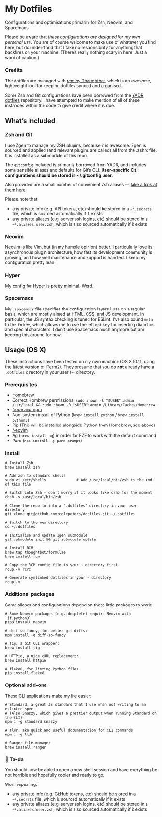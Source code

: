 My Dotfiles
============

Configurations and optimisations primarily for Zsh, Neovim, and Spacemacs.

Please be aware that _these configurations are designed for my own personal use_. You are of course welcome to make use of whatever you find here, but do understand that I take no responsibility for anything that backfires on your machine. (There’s really nothing scary in here. Just a word of caution.)

### Credits
The dotfiles are managed with [rcm by Thoughtbot](https://github.com/thoughtbot/rcm), which is an awesome, lightweight tool for keeping dotfiles synced and organised.

Some Zsh and Git configurations have been borrowed from the [YADR dotfiles](https://github.com/skwp/dotfiles) repository. I have attempted to make mention of all of these instances within the code to give credit where it is due.

## What’s included

### Zsh and Git
I use [Zgen](https://github.com/zsh-users/antigen) to manage my ZSH plugins, because it is awesome. Zgen is sourced and applied (and relevant plugins are called) all from the .zshrc file. It is installed as a submodule of this repo.

The `gitconfig` included is primarily borrowed from YADR, and includes some sensible aliases and defaults for Git’s CLI. **User-specific Git configurations should be stored in ~/.gitconfig.user**.

Also provided are a small number of convenient Zsh aliases — [take a look at them here](https://github.com/colepeters/dotfiles/blob/master/aliases.zsh).

Please note that:
- any private info (e.g. API tokens, etc) should be stored in a `~/.secrets` file, which is sourced automatically if it exists
- any private aliases (e.g. server ssh logins, etc) should be stored in a `~/.aliases.user.zsh`, which is also sourced automatically if it exists

### Neovim
Neovim is like Vim, but (in my humble opinion) better. I particularly love its asynchronous plugin architecture, how fast its development community is growing, and how well maintenance and support is handled. I keep my configuration pretty lean.

### Hyper
My config for [Hyper](//hyper.is) is pretty minimal. Word.

### Spacemacs
My `.spacemacs` file specifies the configuration layers I use on a regular basis, which are mostly aimed at HTML, CSS, and JS development. In particular, the JS syntax checking is tuned for ESLint. I’ve also bound `meta` to the `fn` key, which allows me to use the left `opt` key for inserting diacritics and special characters. I don’t use Spacemacs much anymore but am keeping this around for now.

## Usage (OS X)
These instructions have been tested on my own machine (OS X 10.11, using the latest version of [iTerm2](https://www.iterm2.com/)). They presume that you do **not** already have a `.dotfiles` directory in your user (`~`) directory.

### Prerequisites

- [Homebrew](http://brew.sh/)
- Correct Hombrew permissions: `sudo chown -R "$USER":admin /usr/local && sudo chown -R "$USER":admin /Library/Caches/Homebrew`
- [Node and npm](https://nodejs.org/en/)
- Non-system install of Python (`brew install python` / `brew install python3`)
- [Pip](https://pip.pypa.io/en/stable/) (This will be installed alongside Python from Homebrew, see above)
- [Neovim](https://neovim.io)
- Ag (`brew install ag`) in order for FZF to work with the default command
- Pure (`npm install -g pure-prompt`)

### Install

```shell
# Install Zsh
brew install zsh

# Add zsh to standard shells
sudo vi /etc/shells              # Add /usr/local/bin/zsh to the end of this file

# Switch into Zsh — don’t worry if it looks like crap for the moment
chsh -s /usr/local/bin/zsh

# Clone the repo to into a ".dotfiles" directory in your user directory
git clone git@github.com:colepeters/dotfiles.git ~/.dotfiles

# Switch to the new directory
cd ~/.dotfiles

# Initialise and update Zgen submodule
git submodule init && git submodule update

# Install RCM
brew tap thoughtbot/formulae
brew install rcm

# Copy the RCM config file to your ~ directory first
rcup -v rcrc

# Generate symlinked dotfiles in your ~ directory
rcup -v
```

### Additional packages
Some aliases and configurations depend on these little packages to work:

```shell
# Some Neovim packages (e.g. deoplete) require Neovim with `if_python3`
pip3 install neovim

# diff-so-fancy, for better git diffs:
npm install -g diff-so-fancy

# Tig, a Git CLI wrapper:
brew install tig

# HTTPie, a nice cURL replacement:
brew install httpie

# flake8, for linting Python files
pip install flake8
```

### Optional add-ons
These CLI applications make my life easier:

```shell
# Standard, a great JS standard that I use when not writing to an eslintrc spec
# (Also Snazzy, which gives a prettier output when running Standard on the CLI)
npm i -g standard snazzy

# tldr, aka quick and useful documentation for CLI commands
npm i -g tldr

# Ranger file manager
brew install ranger
```

### 🎉 Ta-da
You should now be able to open a new shell session and have everything be not horrible and hopefully cooler and ready to go.

Worh repeating:
- any private info (e.g. GitHub tokens, etc) should be stored in a `~/.secrets` file, which is sourced automatically if it exists
- any private aliases (e.g. server ssh logins, etc) should be stored in a `~/.aliases.user.zsh`, which is also sourced automatically if it exists
